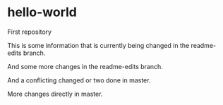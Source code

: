 # hello-world
First repository

This is some information that is currently being changed in the readme-edits branch.

And some more changes in the readme-edits branch.


And a conflicting changed or two done in master.


More changes directly in master.
